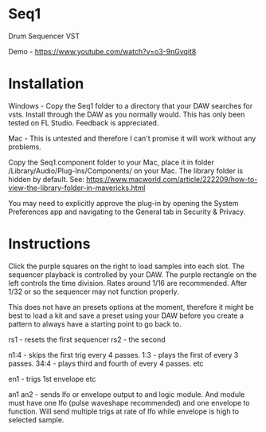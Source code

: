 # Seq1
Drum Sequencer VST

Demo - https://www.youtube.com/watch?v=o3-9nGvqit8

# Installation

Windows -
Copy the Seq1 folder to a directory that your DAW searches for vsts. Install through the DAW as you normally would. 
This has only been tested on FL Studio. Feedback is appreciated.

Mac - 
This is untested and therefore I can't promise it will work without any problems. 

Copy the Seq1.component folder to your Mac, place it in folder /Library/Audio/Plug-Ins/Components/ on your Mac.
The library folder is hidden by default. See:
https://www.macworld.com/article/222209/how-to-view-the-library-folder-in-mavericks.html

You may need to explicitly approve the plug-in by opening the System Preferences app and navigating to the General tab in Security & Privacy.



# Instructions
Click the purple squares on the right to load samples into each slot. The sequencer playback is controlled by your DAW. The purple rectangle on the left controls the time division. Rates around 1/16 are recommended. After 1/32 or so the sequencer may not function properly.

This does not have an presets options at the moment, therefore it might be best to load a kit and save a preset using your DAW before you create a pattern to always have a starting point to go back to.

rs1 - resets the first sequencer
rs2 - the second

n1:4 - skips the first trig every 4 passes.
1:3 - plays the first of every 3 passes.
34:4 - plays third and fourth of every 4 passes.
etc

en1 - trigs 1st envelope
etc

an1
an2 - sends lfo or envelope output to and logic module. And module must have one lfo (pulse waveshape recommended) and one envelope to function. Will send multiple trigs at rate of lfo while envelope is high to selected sample.


